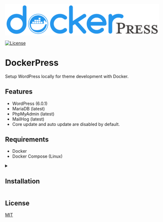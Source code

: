 ![Banner](/assets/banner.png?raw=true "Banner")

[![License](https://img.shields.io/badge/License-MIT-blue)](#license)

# DockerPress

Setup WordPress locally for theme development with Docker.

## Features

- WordPress (6.0.1)
- MariaDB (latest)
- PhpMyAdmin (latest)
- MailHog (latest)
- Core update and auto update are disabled by default.

## Requirements

- Docker
- Docker Compose (Linux)

<details>
<summary>
<h2>Installation</h2>
</summary>
<p>

With Docker installed and running:

### Clone the repo

````sh
git clone https://github.com/reverievisuals/dockerpress.git
cd dockerpress
````

### Select WordPress branch

To use a different WordPress branch.

For example WordPress 5.8 branch:

```sh
git checkout 5.8
```

### Remove git data

To prevent confusion, if you are also using Git with your theme.

```sh
rm -r .git .gitignore
```

### Setup environment variables:

Copy `.env.example` to `.env` and edit your preferences:

```sh
cp .env.example .env
```

### Run

```sh
docker-compose up -d
```

To access WordPress:

```sh
http://localhost:8000/
```

To access PhpMyAdmin:

```sh
http://localhost:8080/
```

To access MailHog:

```sh
http://localhost:8025/
```
</p>
</details>

## License
[MIT](/LICENSE)
